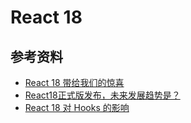 # React 18 









## 参考资料

- [React 18 带给我们的惊喜](https://mp.weixin.qq.com/s/Pr5lMuL1ev7id9k2h2DTQQ)
- [React18正式版发布，未来发展趋势是？](https://mp.weixin.qq.com/s/gwfib4yaI0NxBfnWGrcwkw)
- [React 18 对 Hooks 的影响](https://mp.weixin.qq.com/s/fgT7Kxs_0feRx4TkBe6G5Q)
